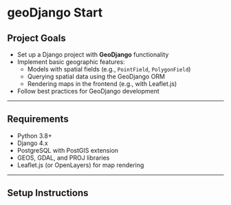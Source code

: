# geoDjango Start

## Project Goals

- Set up a Django project with **GeoDjango** functionality  
- Implement basic geographic features:
  - Models with spatial fields (e.g., `PointField`, `PolygonField`)
  - Querying spatial data using the GeoDjango ORM
  - Rendering maps in the frontend (e.g., with Leaflet.js)
- Follow best practices for GeoDjango development

---

## Requirements

- Python 3.8+
- Django 4.x
- PostgreSQL with PostGIS extension
- GEOS, GDAL, and PROJ libraries
- Leaflet.js (or OpenLayers) for map rendering

---

## Setup Instructions

